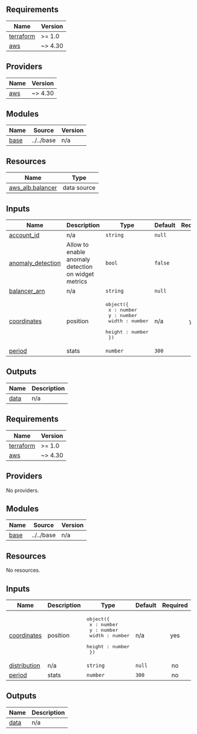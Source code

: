 <!-- BEGIN_TF_DOCS -->
## Requirements

| Name | Version |
|------|---------|
| <a name="requirement_terraform"></a> [terraform](#requirement\_terraform) | >= 1.0 |
| <a name="requirement_aws"></a> [aws](#requirement\_aws) | ~> 4.30 |

## Providers

| Name | Version |
|------|---------|
| <a name="provider_aws"></a> [aws](#provider\_aws) | ~> 4.30 |

## Modules

| Name | Source | Version |
|------|--------|---------|
| <a name="module_base"></a> [base](#module\_base) | ../../base | n/a |

## Resources

| Name | Type |
|------|------|
| [aws_alb.balancer](https://registry.terraform.io/providers/hashicorp/aws/latest/docs/data-sources/alb) | data source |

## Inputs

| Name | Description | Type | Default | Required |
|------|-------------|------|---------|:--------:|
| <a name="input_account_id"></a> [account\_id](#input\_account\_id) | n/a | `string` | `null` | no |
| <a name="input_anomaly_detection"></a> [anomaly\_detection](#input\_anomaly\_detection) | Allow to enable anomaly detection on widget metrics | `bool` | `false` | no |
| <a name="input_balancer_arn"></a> [balancer\_arn](#input\_balancer\_arn) | n/a | `string` | `null` | no |
| <a name="input_coordinates"></a> [coordinates](#input\_coordinates) | position | <pre>object({<br>    x : number<br>    y : number<br>    width : number<br>    height : number<br>  })</pre> | n/a | yes |
| <a name="input_period"></a> [period](#input\_period) | stats | `number` | `300` | no |

## Outputs

| Name | Description |
|------|-------------|
| <a name="output_data"></a> [data](#output\_data) | n/a |
<!-- END_TF_DOCS -->
<!-- BEGINNING OF PRE-COMMIT-TERRAFORM DOCS HOOK -->
## Requirements

| Name | Version |
|------|---------|
| <a name="requirement_terraform"></a> [terraform](#requirement\_terraform) | >= 1.0 |
| <a name="requirement_aws"></a> [aws](#requirement\_aws) | ~> 4.30 |

## Providers

No providers.

## Modules

| Name | Source | Version |
|------|--------|---------|
| <a name="module_base"></a> [base](#module\_base) | ../../base | n/a |

## Resources

No resources.

## Inputs

| Name | Description | Type | Default | Required |
|------|-------------|------|---------|:--------:|
| <a name="input_coordinates"></a> [coordinates](#input\_coordinates) | position | <pre>object({<br>    x : number<br>    y : number<br>    width : number<br>    height : number<br>  })</pre> | n/a | yes |
| <a name="input_distribution"></a> [distribution](#input\_distribution) | n/a | `string` | `null` | no |
| <a name="input_period"></a> [period](#input\_period) | stats | `number` | `300` | no |

## Outputs

| Name | Description |
|------|-------------|
| <a name="output_data"></a> [data](#output\_data) | n/a |
<!-- END OF PRE-COMMIT-TERRAFORM DOCS HOOK -->
